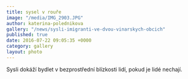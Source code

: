 ```yaml
---
title: sysel v rouře
image: "/media/IMG_2903.JPG"
author: katerina-polednikova
gallery: "/news/sysli-imigranti-ve-dvou-vinarskych-obcich"
published: true
date: 2016-07-22 09:05:35 +0000
category: gallery
layout: photo
---
```

Sysli dokáží bydlet v bezprostřední blízkosti lidí, pokud je lidé
nechají.
